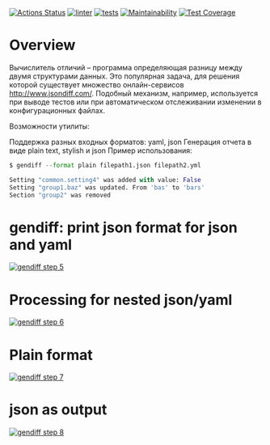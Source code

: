 [![Actions Status](https://github.com/mjh-sakh/python-project-lvl2/workflows/hexlet-check/badge.svg)](https://github.com/mjh-sakh/python-project-lvl2/actions)
[![linter](https://github.com/mjh-sakh/python-project-lvl2/actions/workflows/lint.yml/badge.svg)](https://github.com/mjh-sakh/python-project-lvl2/actions/workflows/lint.yml)
[![tests](https://github.com/mjh-sakh/python-project-lvl2/actions/workflows/tests.yml/badge.svg)](https://github.com/mjh-sakh/python-project-lvl2/actions/workflows/tests.yml)
[![Maintainability](https://api.codeclimate.com/v1/badges/1b93335c104c8793f2a4/maintainability)](https://codeclimate.com/github/mjh-sakh/python-project-lvl2/maintainability)
[![Test Coverage](https://api.codeclimate.com/v1/badges/1b93335c104c8793f2a4/test_coverage)](https://codeclimate.com/github/mjh-sakh/python-project-lvl2/test_coverage)

# Overview

Вычислитель отличий – программа определяющая разницу между двумя структурами данных. Это популярная задача, для решения которой существует множество онлайн-сервисов http://www.jsondiff.com/. Подобный механизм, например, используется при выводе тестов или при автоматическом отслеживании изменении в конфигурационных файлах.

Возможности утилиты:

Поддержка разных входных форматов: yaml, json
Генерация отчета в виде plain text, stylish и json
Пример использования:

```python
$ gendiff --format plain filepath1.json filepath2.yml

Setting "common.setting4" was added with value: False
Setting "group1.baz" was updated. From 'bas' to 'bars'
Section "group2" was removed
```

# gendiff: print json format for json and yaml

[![gendiff step 5](https://img.youtube.com/vi/6zkkTDvJUrI/0.jpg)](https://www.youtube.com/watch?v=6zkkTDvJUrI "gendiff step 5")


# Processing for nested json/yaml

[![gendiff step 6](https://img.youtube.com/vi/rlIN1mhjbiM/0.jpg)](https://www.youtube.com/watch?v=rlIN1mhjbiM "gendiff step 6")


# Plain format

[![gendiff step 7](https://img.youtube.com/vi/WfA9NkfR8xw/0.jpg)](https://www.youtube.com/watch?v=WfA9NkfR8xw "gendiff step 7")


# json as output 

[![gendiff step 8](https://img.youtube.com/vi/62N7bR6KEnM/0.jpg)](https://www.youtube.com/watch?v=62N7bR6KEnM "gendiff step 8")